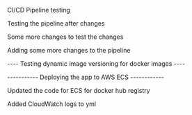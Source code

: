 CI/CD Pipeline testing 

Testing the pipeline after changes 

Some more changes to test the changes 

Adding some more changes to the pipeline 

---- Testing dynamic image versioning for docker images ----

----------- Deploying the app to AWS ECS ------------

Updated the code for ECS for docker hub registry 

Added CloudWatch logs to yml 